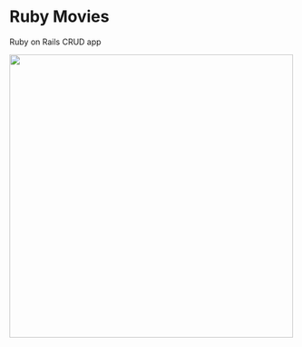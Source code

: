 # Ruby Movies

Ruby on Rails CRUD app

<img src="https://hc-cdn.hel1.your-objectstorage.com/s/v3/d34ac9b71e6489c82f2cd1ee76fed3e5c17ad657_screenshot_2025-07-19_at_4.27.07___pm.png" width="500" />
